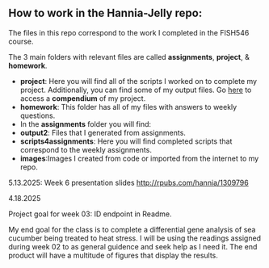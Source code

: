 ## How to work in the Hannia-Jelly repo:

The files in this repo correspond to the work I completed in the FISH546 course.

The 3 main folders with relevant files are called **assignments**, **project**, & **homework**. 

-   **project**: Here you will find all of the scripts I worked on to complete my project. Additionally, you can find some of my output files. Go [here](http://rpubs.com/hannia/1318534) to access a **compendium** of my project.
-   **homework**: This folder has all of my files with answers to weekly questions. 
-   In the **assignments** folder you will find:
-   **output2**: Files that I generated from assignments. 
-   **scripts4assignments**: Here you will find completed scripts that correspond to the weekly assignments.
-   **images**:Images I created from code or imported from the internet to my repo. 

5.13.2025: Week 6 presentation slides <http://rpubs.com/hannia/1309796>

4.18.2025

Project goal for week 03: ID endpoint in Readme.

My end goal for the class is to complete a differential gene analysis of sea cucumber being treated to heat stress. I will be using the readings assigned during week 02 to as general guidence and seek help as I need it. The end product will have a multitude of figures that display the results.
